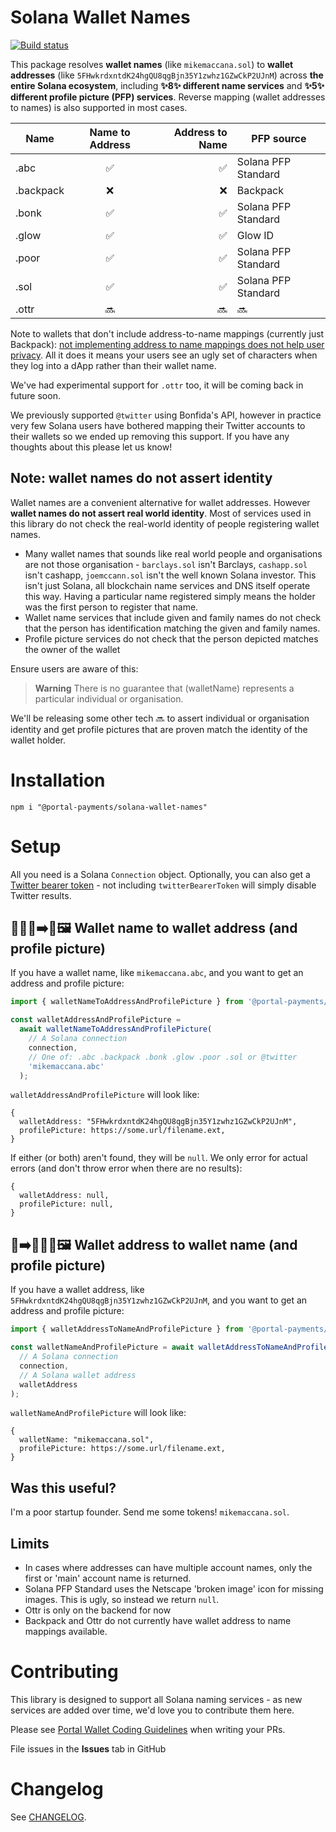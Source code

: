 # Solana Wallet Names

[![Build status](https://github.com/Splitwave/solana-wallet-names/actions/workflows/tests.yaml/badge.svg)](https://github.com/Splitwave/solana-wallet-names/actions)

This package resolves **wallet names** (like `mikemaccana.sol`) to **wallet addresses** (like `5FHwkrdxntdK24hgQU8qgBjn35Y1zwhz1GZwCkP2UJnM`) across **the entire Solana ecosystem**, including **✨8✨ different name services** and **✨5✨ different profile picture (PFP) services**. Reverse mapping (wallet addresses to names) is also supported in most cases.

| Name      | Name to Address | Address to Name | PFP source          |
| --------- | :-------------: | --------------: | ------------------- |
| .abc      |       ✅        |              ✅ | Solana PFP Standard |
| .backpack |       ❌        |              ❌ | Backpack            |
| .bonk     |       ✅        |              ✅ | Solana PFP Standard |
| .glow     |       ✅        |              ✅ | Glow ID             |
| .poor     |       ✅        |              ✅ | Solana PFP Standard |
| .sol      |       ✅        |              ✅ | Solana PFP Standard |
| .ottr     |       🔜        |              🔜 | 🔜                  |

Note to wallets that don't include address-to-name mappings (currently just Backpack): [not implementing address to name mappings does not help user privacy](https://twitter.com/mikemaccana/status/1674758907657441280). All it does it means your users see an ugly set of characters when they log into a dApp rather than their wallet name.

We've had experimental support for `.ottr` too, it will be coming back in future soon.

We previously supported `@twitter` using Bonfida's API, however in practice very few Solana users have bothered mapping their Twitter accounts to their wallets so we ended up removing this support. If you have any thoughts about this please let us know!

## Note: wallet names do not assert identity

Wallet names are a convenient alternative for wallet addresses. However **wallet names do not assert real world identity**. Most of services used in this library do not check the real-world identity of people registering wallet names.

- Many wallet names that sounds like real world people and organisations are not those organisation - `barclays.sol` isn't Barclays, `cashapp.sol` isn't cashapp, `joemccann.sol` isn't the well known Solana investor. This isn't just Solana, all blockchain name services and DNS itself operate this way. Having a particular name registered simply means the holder was the first person to register that name.
- Wallet name services that include given and family names do not check that the person has identification matching the given and family names.
- Profile picture services do not check that the person depicted matches the owner of the wallet

Ensure users are aware of this:

> **Warning**
> There is no guarantee that (walletName) represents a particular individual or organisation.

We'll be releasing some other tech 🔜 to assert individual or organisation identity and get profile pictures that are proven match the identity of the wallet holder.

# Installation

```
npm i "@portal-payments/solana-wallet-names"
```

# Setup

All you need is a Solana `Connection` object. Optionally, you can also get a [Twitter bearer token](https://developer.twitter.com/en/docs/authentication/oauth-2-0/bearer-tokens) - not including `twitterBearerToken` will simply disable Twitter results.

## 🧑🏻‍🦱➡️🔡🖼️ Wallet name to wallet address (and profile picture)

If you have a wallet name, like `mikemaccana.abc`, and you want to get an address and profile picture:

```typescript
import { walletNameToAddressAndProfilePicture } from '@portal-payments/solana-wallet-names';

const walletAddressAndProfilePicture =
  await walletNameToAddressAndProfilePicture(
    // A Solana connection
    connection,
    // One of: .abc .backpack .bonk .glow .poor .sol or @twitter
    'mikemaccana.abc'
  );
```

`walletAddressAndProfilePicture` will look like:

```
{
  walletAddress: "5FHwkrdxntdK24hgQU8qgBjn35Y1zwhz1GZwCkP2UJnM",
  profilePicture: https://some.url/filename.ext,
}
```

If either (or both) aren't found, they will be `null`. We only error for actual errors (and don't throw error when there are no results):

```
{
  walletAddress: null,
  profilePicture: null,
}
```

## 🔡➡️🧑🏻‍🦱🖼️ Wallet address to wallet name (and profile picture)

If you have a wallet address, like `5FHwkrdxntdK24hgQU8qgBjn35Y1zwhz1GZwCkP2UJnM`, and you want to get an address and profile picture:

```typescript
import { walletAddressToNameAndProfilePicture } from '@portal-payments/solana-wallet-names';

const walletNameAndProfilePicture = await walletAddressToNameAndProfilePicture(
  // A Solana connection
  connection,
  // A Solana wallet address
  walletAddress
);
```

`walletNameAndProfilePicture` will look like:

```
{
  walletName: "mikemaccana.sol",
  profilePicture: https://some.url/filename.ext,
}
```

## Was this useful?

I'm a poor startup founder. Send me some tokens! `mikemaccana.sol`.

## Limits

- In cases where addresses can have multiple account names, only the first or 'main' account name is returned.
- Solana PFP Standard uses the Netscape 'broken image' icon for missing images. This is ugly, so instead we return `null`.
- Ottr is only on the backend for now
- Backpack and Ottr do not currently have wallet address to name mappings available.

# Contributing

This library is designed to support all Solana naming services - as new services are added over time, we'd love you to contribute them here.

Please see [Portal Wallet Coding Guidelines](https://github.com/portalpayments/portalwallet/blob/main/CODING_GUIDELINES.md) when writing your PRs.

File issues in the **Issues** tab in GitHub

# Changelog

See [CHANGELOG](./CHANGELOG.md).
